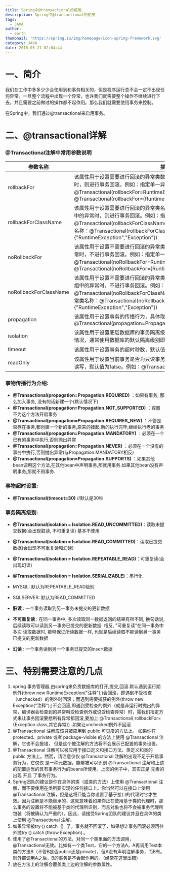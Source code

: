 ```yaml
---
title: Spring中@transactional的使用
description: Spring中@transactional的使用
tags:
  - JAVA
author:
  - earth
thumbnail: 'https://spring.io/img/homepage/icon-spring-framework.svg'
category: JAVA
date: 2018-05-21 02:04:44
---
```

一、简介
=================

我们在工作中多多少少会使用到和事务相关的，但是程序运行总不会一定不出现任何异常。一旦整个流程中出现一个异常，也许我们就需要整个操作不继续进行下去，并且需要之前做过的操作都不起作用。那么我们就需要使用事务来控制。

在Spring中，我们通过@transactional来启用事务。

二、@transactional详解
========================

### @Transactional注解中常用参数说明

|参数名称|描述|
| --- | --- |
|rollbackFor|该属性用于设置需要进行回滚的异常类数组，当方法中抛出指定异常数组中的异常时，则进行事务回滚。例如：指定单一异常类：@Transactional(rollbackFor=RuntimeException.class)指定多个异常类：@Transactional(rollbackFor={RuntimeException.class, Exception.class})|
|rollbackForClassName|该属性用于设置需要进行回滚的异常类名称数组，当方法中抛出指定异常名称数组中的异常时，则进行事务回滚。例如：指定单一异常类名称：@Transactional(rollbackForClassName="RuntimeException")指定多个异常类名称：@Transactional(rollbackForClassName={"RuntimeException","Exception"})|
|noRollbackFor|该属性用于设置不需要进行回滚的异常类数组，当方法中抛出指定异常数组中的异常时，不进行事务回滚。例如：指定单一异常类：@Transactional(noRollbackFor=RuntimeException.class)指定多个异常类：@Transactional(noRollbackFor={RuntimeException.class, Exception.class})|
|noRollbackForClassName|该属性用于设置不需要进行回滚的异常类名称数组，当方法中抛出指定异常名称数组中的异常时，不进行事务回滚。例如：指定单一异常类名称：@Transactional(noRollbackForClassName="RuntimeException")指定多个异常类名称：@Transactional(noRollbackForClassName={"RuntimeException","Exception"})|
|propagation|该属性用于设置事务的传播行为，具体取值可参考表6-7。例如：@Transactional(propagation=Propagation.NOT_SUPPORTED,readOnly=true)|
|isolation|该属性用于设置底层数据库的事务隔离级别，事务隔离级别用于处理多事务并发的情况，通常使用数据库的默认隔离级别即可，基本不需要进行设置|
|timeout|该属性用于设置事务的超时秒数，默认值为-1表示永不超时|
|readOnly|该属性用于设置当前事务是否为只读事务，设置为true表示只读，false则表示可读写，默认值为false。例如：@Transactional(readOnly=true)|

### 事物传播行为介绍: 

- **@Transactional(propagation=Propagation.REQUIRED)** ：如果有事务, 那么加入事务, 没有的话新建一个(默认情况下)
- **@Transactional(propagation=Propagation.NOT_SUPPORTED)** ：容器不为这个方法开启事务
- **@Transactional(propagation=Propagation.REQUIRES_NEW)** ：不管是否存在事务,都创建一个新的事务,原来的挂起,新的执行完毕,继续执行老的事务
- **@Transactional(propagation=Propagation.MANDATORY)** ：必须在一个已有的事务中执行,否则抛出异常
- **@Transactional(propagation=Propagation.NEVER)** ：必须在一个没有的事务中执行,否则抛出异常(与Propagation.MANDATORY相反)
- **@Transactional(propagation=Propagation.SUPPORTS)** ：如果其他bean调用这个方法,在其他bean中声明事务,那就用事务.如果其他bean没有声明事务,那就不用事务.

### 事物超时设置:

- **@Transactional(timeout=30)** //默认是30秒

### 事务隔离级别:

- **@Transactional(isolation = Isolation.READ_UNCOMMITTED)**：读取未提交数据(会出现脏读, 不可重复读) 基本不使用
- **@Transactional(isolation = Isolation.READ_COMMITTED)**：读取已提交数据(会出现不可重复读和幻读)
- **@Transactional(isolation = Isolation.REPEATABLE_READ)**：可重复读(会出现幻读)
- **@Transactional(isolation = Isolation.SERIALIZABLE)**：串行化

- MYSQL: 默认为REPEATABLE_READ级别
- SQLSERVER: 默认为READ_COMMITTED

- **脏读** : 一个事务读取到另一事务未提交的更新数据
- **不可重复读** : 在同一事务中, 多次读取同一数据返回的结果有所不同, 换句话说, 
后续读取可以读到另一事务已提交的更新数据. 相反, "可重复读"在同一事务中多次
读取数据时, 能够保证所读数据一样, 也就是后续读取不能读到另一事务已提交的更新数据
- **幻读** : 一个事务读到另一个事务已提交的insert数据

三、特别需要注意的几点
=====================

1. spring 事务管理器,由spring来负责数据库的打开,提交,回滚.默认遇到运行期例外(throw new RuntimeException("注释");)会回滚，即遇到不受检查（unchecked）的例外时回滚；而遇到需要捕获的例外(throw new Exception("注释");)不会回滚,即遇到受检查的例外（就是非运行时抛出的异常，编译器会检查到的异常叫受检查例外或说受检查异常）时，需我们指定方式来让事务回滚要想所有异常都回滚,要加上 @Transactional( rollbackFor={Exception.class,其它异常}) .如果让unchecked例外不回滚
2. @Transactional 注解应该只被应用到 public 可见度的方法上。 如果你在 protected、private 或者 package-visible 的方法上使用 @Transactional 注解，它也不会报错， 但是这个被注解的方法将不会展示已配置的事务设置。
3. @Transactional 注解可以被应用于接口定义和接口方法、类定义和类的 public 方法上。然而，请注意仅仅 @Transactional 注解的出现不足于开启事务行为，它仅仅 是一种元数据，能够被可以识别 @Transactional 注解和上述的配置适当的具有事务行为的beans所使用。上面的例子中，其实正是 元素的出现 开启 了事务行为。
4. Spring团队的建议是你在具体的类（或类的方法）上使用 @Transactional 注解，而不要使用在类所要实现的任何接口上。你当然可以在接口上使用 @Transactional 注解，但是这将只能当你设置了基于接口的代理时它才生效。因为注解是不能继承的，这就意味着如果你正在使用基于类的代理时，那么事务的设置将不能被基于类的代理所识别，而且对象也将不会被事务代理所包装（将被确认为严重的）。因此，请接受Spring团队的建议并且在具体的类上使用 @Transactional 注解。
5. 如果异常被try｛｝catch｛｝了，事务就不回滚了，如果想让事务回滚必须再往外抛try｛｝catch｛throw Exception｝。
6. 使用了@Transactional的方法，对同一个类里面的方法调用， @Transactional无效。比如有一个类Test，它的一个方法A，A再调用Test本类的方法B（不管B是否public还是private），但A没有声明注解事务，而B有。则外部调用A之后，B的事务是不会起作用的。（经常在这里出错）
7. 放在方法上的注解会覆盖类上边的注解的参数属性。
